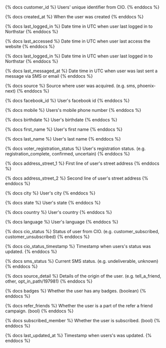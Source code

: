 {% docs customer_id %}
Users' unique identifier from CIO.
{% enddocs %}

{% docs created_at %}
When the user was created
{% enddocs %}

{% docs last_logged_in %}
Date time in UTC when user last logged in to Northstar
{% enddocs %}

{% docs last_accessed %}
Date time in UTC when user last access the website
{% enddocs %}

{% docs last_logged_in %}
Date time in UTC when user last logged in to Northstar
{% enddocs %}

{% docs last_messaged_at %}
Date time in UTC when user was last sent a message via SMS or email
{% enddocs %}

{% docs source %}
Source where user was acquired. (e.g. sms, phoenix-next)
{% enddocs %}

{% docs facebook_id %}
User's facebook id
{% enddocs %}

{% docs mobile %}
Users's mobile phone number
{% enddocs %}

{% docs birthdate %}
User's birthdate
{% enddocs %}

{% docs first_name %}
User's first name
{% enddocs %}

{% docs last_name %}
User's last name
{% enddocs %}

{% docs voter_registration_status %}
User's registration status. (e.g. registration_complete, confirmed, uncertain) 
{% enddocs %}

{% docs address_street_1 %}
First line of user's street address
{% enddocs %}

{% docs address_street_2 %}
Second line of user's street address
{% enddocs %}

{% docs city %}
User's city
{% enddocs %}

{% docs state %}
User's state
{% enddocs %}

{% docs country %}
User's country
{% enddocs %}

{% docs language %}
User's language
{% enddocs %}

{% docs cio_status %}
Status of user from CIO. (e.g. customer_subscribed, customer_unsubscribed)
{% enddocs %}

{% docs cio_status_timestamp %}
Timestamp when users's status was updated.
{% enddocs %}

{% docs sms_status %}
Current SMS status. (e.g. undeliverable, unknown)
{% enddocs %}

{% docs source_detail %}
Details of the origin of the user. (e.g. tell_a_friend, other, opt_in_path/197981)
{% enddocs %}

{% docs badges %}
Whether the user has any badges. (boolean)
{% enddocs %}

{% docs refer_friends %}
Whether the user is a part of the refer a friend campaign. (bool)
{% enddocs %}

{% docs subscribed_member %}
Whether the user is subscribed. (bool)
{% enddocs %}

{% docs last_updated_at %}
Timestamp when users's was updated.
{% enddocs %}








